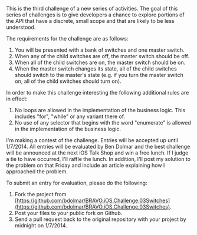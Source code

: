This is the third challenge of a new series of activities. The goal of this series of challenges is to give developers a chance to explore portions of the API that have a discrete, small scope and that are likely to be less understood.

The requirements for the challenge are as follows:

1. You will be presented with a bank of switches and one master switch.
2. When any of the child switches are off, the master switch should be off.
3. When all of the child switches are on, the master switch should be on.
4. When the master switch changes its state, all of the child switches should switch to the master's state (e.g. if you turn the master switch on, all of the child switches should turn on).

In order to make this challenge interesting the following additional rules are in effect:

1. No loops are allowed in the implementation of the business logic. This includes "for", "while" or any variant there of.
2. No use of any selector that begins with the word "enumerate" is allowed in the implementation of the business logic.

I'm making a contest of the challenge. Entries will be accepted up until 1/7/2014. All entries will be evaluated by Ben Dolmar and the best challenge will be announced at the next iOS Talk Shop and win a free lunch. If I judge a tie to have occurred, I'll raffle the lunch. In addition, I'll post my solution to the problem on that Friday and include an article explaining how I approached the problem.

To submit an entry for evaluation, please do the following:

1. Fork the project from [https://github.com/bdolmar/BRAVO.iOS.Challenge.03Switches](https://github.com/bdolmar/BRAVO.iOS.Challenge.03Switches).
2. Post your files to your public fork on Github. 
3. Send a pull request back to the original repository with your project by midnight on 1/7/2014.